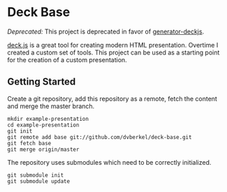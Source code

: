 Deck Base
=========

*Deprecated:* This project is deprecated in favor of [generator-deckjs][].

[deck.js][deck] is a great tool for creating modern HTML
presentation. Overtime I created a custom set of tools. 
This project can be used as a starting point for the creation
of a custom presentation.

Getting Started
---------------

Create a git repository, add this repository as a remote, fetch the content
and merge the master branch.

    mkdir example-presentation
    cd example-presentation
    git init
    git remote add base git://github.com/dvberkel/deck-base.git
    git fetch base
    git merge origin/master

The repository uses submodules which need to be correctly initialized.

    git submodule init
    git submodule update

[deck]: http://imakewebthings.com/deck.js/ "Homepage of deck.js"
[generator-deckjs]: https://github.com/dvberkel/generator-deckjs

